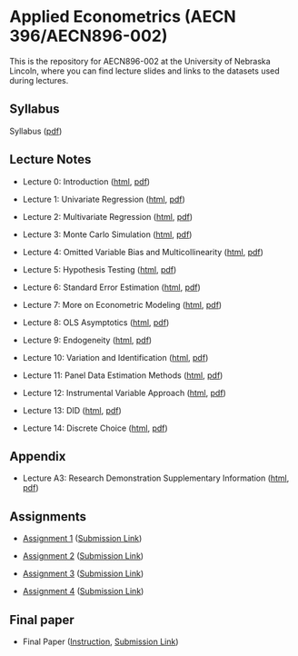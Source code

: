 
# Applied Econometrics (AECN 396/AECN896-002)

This is the repository for AECN896-002 at the University of Nebraska Lincoln, where you can find lecture slides and links to the datasets used during lectures.

## Syllabus

Syllabus ([pdf](https://tmieno2.github.io/MS-Applied-Econometrics/syllabus_2023.pdf))

## Lecture Notes

+ Lecture 0: Introduction ([html](https://tmieno2.github.io/MS-Applied-Econometrics/Introduction/Introduction_x.html), [pdf](https://tmieno2.github.io/MS-Applied-Econometrics/Introduction/Introduction_x.pdf))

+ Lecture 1: Univariate Regression ([html](https://tmieno2.github.io/MS-Applied-Econometrics/1_UnivariateRegression/univariate_regression_x.html), [pdf](https://tmieno2.github.io/MS-Applied-Econometrics/1_UnivariateRegression/univariate_regression_x.pdf))

+ Lecture 2: Multivariate Regression ([html](https://tmieno2.github.io/MS-Applied-Econometrics/2_MultivariateRegression/multivariate_regression_x.html), [pdf](https://tmieno2.github.io/MS-Applied-Econometrics/2_MultivariateRegression/multivariate_regression_x.pdf))

+ Lecture 3: Monte Carlo Simulation ([html](https://tmieno2.github.io/MS-Applied-Econometrics/3_MonteCarloSimulation/MC_x.html), [pdf](https://tmieno2.github.io/MS-Applied-Econometrics/3_MonteCarloSimulation/MC_x.pdf))

+ Lecture 4: Omitted Variable Bias and Multicollinearity ([html](https://tmieno2.github.io/MS-Applied-Econometrics/4_OmittedVariableMulticollinear/OmittedMulticollinear_x.html), [pdf](https://tmieno2.github.io/MS-Applied-Econometrics/4_OmittedVariableMulticollinear/OmittedMulticollinear_x.pdf))

+ Lecture 5: Hypothesis Testing ([html](https://tmieno2.github.io/MS-Applied-Econometrics/5_Testing/testing_x.html), [pdf](https://tmieno2.github.io/MS-Applied-Econometrics/5_Testing/testing_x.pdf))

+ Lecture 6: Standard Error Estimation ([html](https://tmieno2.github.io/MS-Applied-Econometrics/6_StandardErrorEstimation/se_estimation_x.html), [pdf](https://tmieno2.github.io/MS-Applied-Econometrics/6_StandardErrorEstimation/se_estimation_x.pdf))

+ Lecture 7: More on Econometric Modeling ([html](https://tmieno2.github.io/MS-Applied-Econometrics/7_EconometricModel/modeling_x.html), [pdf](https://tmieno2.github.io/MS-Applied-Econometrics/7_EconometricModel/modeling_x.pdf))

+ Lecture 8: OLS Asymptotics ([html](https://tmieno2.github.io/MS-Applied-Econometrics/8_Asymptotics/asymptotics_x.html), [pdf](https://tmieno2.github.io/MS-Applied-Econometrics/8_Asymptotics/asymptotics_x.pdf))

+ Lecture 9: Endogeneity ([html](https://tmieno2.github.io/MS-Applied-Econometrics/9_Endogeneity/endogeneity_x.html), [pdf](https://tmieno2.github.io/MS-Applied-Econometrics/9_Endogeneity/endogeneity_x.pdf))

+ Lecture 10: Variation and Identification ([html](https://tmieno2.github.io/MS-Applied-Econometrics/10_Identification/identification_x.html), [pdf](https://tmieno2.github.io/MS-Applied-Econometrics/10_Identification/identification_x.pdf))

+ Lecture 11: Panel Data Estimation Methods ([html](https://tmieno2.github.io/MS-Applied-Econometrics/11_Panel/panel_x.html), [pdf](https://tmieno2.github.io/MS-Applied-Econometrics/11_Panel/panel_x.pdf))

+ Lecture 12: Instrumental Variable Approach ([html](https://tmieno2.github.io/MS-Applied-Econometrics/12_InstrumentalVariable/iv_x.html), [pdf](https://tmieno2.github.io/MS-Applied-Econometrics/12_InstrumentalVariable/iv_x.pdf))

+ Lecture 13: DID ([html](https://tmieno2.github.io/MS-Applied-Econometrics/13_ImpactEvaluation/impact_evaluation_x.html), [pdf](https://tmieno2.github.io/MS-Applied-Econometrics/13_ImpactEvaluation/impact_evaluation_x.pdf))

+ Lecture 14: Discrete Choice ([html](https://tmieno2.github.io/MS-Applied-Econometrics/14_DiscreteChoice/discrete_choice_x.html), [pdf](https://tmieno2.github.io/MS-Applied-Econometrics/14_DiscreteChoice/discrete_choice_x.pdf))

## Appendix

+ Lecture A3: Research Demonstration Supplementary Information ([html](https://tmieno2.github.io/MS-Applied-Econometrics/A3_ResearchDemonstration/demonstration_supplement_x.html), [pdf](https://tmieno2.github.io/MS-Applied-Econometrics/A3_ResearchDemonstration/demonstration_supplement_x.pdf))



## Assignments

+ [Assignment 1](https://www.dropbox.com/sh/8q8twk1gph0qts0/AADYc4cWzYJCArWUtNZmPNsva?dl=0) ([Submission Link](https://www.dropbox.com/request/QoEGkBxBSn1xvmYhJbe1))

+ [Assignment 2](https://www.dropbox.com/sh/f8f9tdqla719qxw/AACZ8YjVFOC6H8Eck4-rRs1ta?dl=0) ([Submission Link](https://www.dropbox.com/request/vE0P1Q4Q5iZLEN6oVQcR))

+ [Assignment 3](https://www.dropbox.com/sh/ms57jt2c0dqq2zu/AADzY7dTQeh6AhciFELgkL43a?dl=0) ([Submission Link](https://www.dropbox.com/request/32FikC5b8LqGqyni1i2s))

+ [Assignment 4](https://www.dropbox.com/sh/sbl3cih6yv1nvxj/AAAsoFgAqPRi87qWc0GAlHWoa?dl=0) ([Submission Link](https://www.dropbox.com/request/ziUBm3LLDQQEgbOXScNl))

## Final paper
+ Final Paper ([Instruction](https://tmieno2.github.io/MS-Applied-Econometrics/A2_PaperExpectation/paper_expectation_x.html), [Submission Link](https://www.dropbox.com/request/UVp6fI1CbH9Om2u51MLK))

